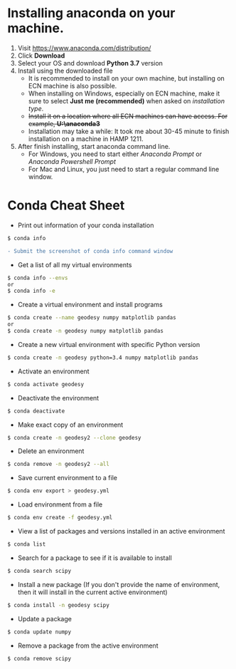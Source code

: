 
# Installing anaconda on your machine.

1. Visit https://www.anaconda.com/distribution/
1. Click **Download**
1. Select your OS and download **Python 3.7** version
1. Install using the downloaded file
    - It is recommended to install on your own machine, but installing on ECN machine is also possible.
    - When installing on Windows, especially on ECN machine, make it sure to select **Just me (recommended)** when asked on *installation type*.
    - ~~Install it on a location where all ECN machines can have access. For example, **U:\anaconda3**~~
    - Installation may take a while: It took me about 30-45 minute to finish installation on a machine in HAMP 1211.
1. After finish installing, start anaconda command line.
    - For Windows, you need to start either *Anaconda Prompt* or *Anaconda Powershell Prompt*
    - For Mac and Linux, you just need to start a regular command line window.

# Conda Cheat Sheet

* Print out information of your conda installation
```bash
$ conda info
```
```diff
- Submit the screenshot of conda info command window
```
* Get a list of all my virtual environments
```bash
$ conda info --envs
or
$ conda info -e
```
* Create a virtual environment and install programs
```bash
$ conda create --name geodesy numpy matplotlib pandas
or
$ conda create -n geodesy numpy matplotlib pandas
```
* Create a new virtual environment with specific Python version
```bash
$ conda create -n geodesy python=3.4 numpy matplotlib pandas
```
* Activate an environment
```bash
$ conda activate geodesy
```
* Deactivate the environment
```bash
$ conda deactivate
```
* Make exact copy of an environment
```bash
$ conda create -n geodesy2 --clone geodesy
```
* Delete an environment
```bash
$ conda remove -n geodesy2 --all
```
* Save current environment to a file
```bash
$ conda env export > geodesy.yml
```
* Load environment from a file
```bash
$ conda env create -f geodesy.yml
```
* View a list of packages and versions installed in an active environment
```bash
$ conda list
```
* Search for a package to see if it is available to install
```bash
$ conda search scipy
```
* Install a new package (If you don't provide the name of environment, then it will install in the current active environment)
```bash
$ conda install -n geodesy scipy
```
* Update a package
```bash
$ conda update numpy
```
* Remove a package from the active environment
```bash
$ conda remove scipy
```
